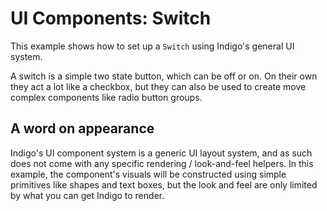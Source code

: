 # UI Components: Switch

This example shows how to set up a `Switch` using Indigo's general UI system.

A switch is a simple two state button, which can be off or on. On their own they act a lot like a checkbox, but they can also be used to create move complex components like radio button groups.

## A word on appearance

Indigo's UI component system is a generic UI layout system, and as such does not come with any specific rendering / look-and-feel helpers. In this example, the component's visuals will be constructed using simple primitives like shapes and text boxes, but the look and feel are only limited by what you can get Indigo to render.
